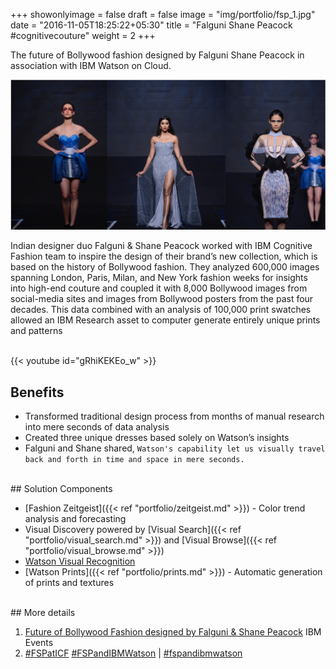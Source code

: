 +++
showonlyimage = false
draft = false
image = "img/portfolio/fsp_1.jpg"
date = "2016-11-05T18:25:22+05:30"
title = "Falguni Shane Peacock #cognitivecouture"
weight = 2
+++

The future of Bollywood fashion designed by Falguni Shane Peacock in association with IBM Watson on Cloud.
<!--more-->

<img src="/img/portfolio/fsp_2.jpg" width="700">

Indian designer duo Falguni & Shane Peacock worked with IBM Cognitive Fashion team to inspire the design of their brand’s new collection, which is based on the history of Bollywood fashion. They analyzed 600,000 images spanning London, Paris, Milan, and New York fashion weeks for insights into high-end couture and coupled it with 8,000 Bollywood images from social-media sites and images from Bollywood posters from the past four decades. This data combined with an analysis of 100,000 print swatches allowed an IBM Research asset to computer generate entirely unique prints and patterns

<br>
{{< youtube id="gRhiKEKEo_w" >}}
<br>

## Benefits

* Transformed traditional design process from months of manual research into mere seconds of data analysis
* Created three unique dresses based solely on Watson’s insights
* Falguni and Shane shared, `Watson's capability let us visually travel back and forth in time and space in mere seconds.`

<br>
## Solution Components

* [Fashion Zeitgeist]({{< ref "portfolio/zeitgeist.md" >}}) - Color trend analysis and forecasting
* Visual Discovery powered by [Visual Search]({{< ref "portfolio/visual_search.md" >}}) and [Visual Browse]({{< ref "portfolio/visual_browse.md" >}}) 
* [Watson Visual Recognition](https://www.ibm.com/watson/services/visual-recognition/)
* [Watson Prints]({{< ref "portfolio/prints.md" >}}) - Automatic generation of prints and textures

<br>
## More details

1. [Future of Bollywood Fashion designed by Falguni & Shane Peacock](http://www-07.ibm.com/events/in/indiacloudforum/cognitivefashion.html) IBM Events
1. [#FSPatICF](https://twitter.com/hashtag/FSPatICF)  [#FSPandIBMWatson](https://twitter.com/hashtag/FSPandIBMWatson/) | [#fspandibmwatson](https://www.instagram.com/explore/tags/fspandibmwatson/) 


